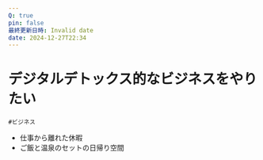 ```yaml
---
Q: true
pin: false
最終更新日時: Invalid date
date: 2024-12-27T22:34
---
```

# デジタルデトックス的なビジネスをやりたい

`#ビジネス`

- 仕事から離れた休暇  
- ご飯と温泉のセットの日帰り空間